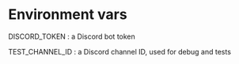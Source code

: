# Environment vars

DISCORD_TOKEN : a Discord bot token

TEST_CHANNEL_ID : a Discord channel ID, used for debug and tests

